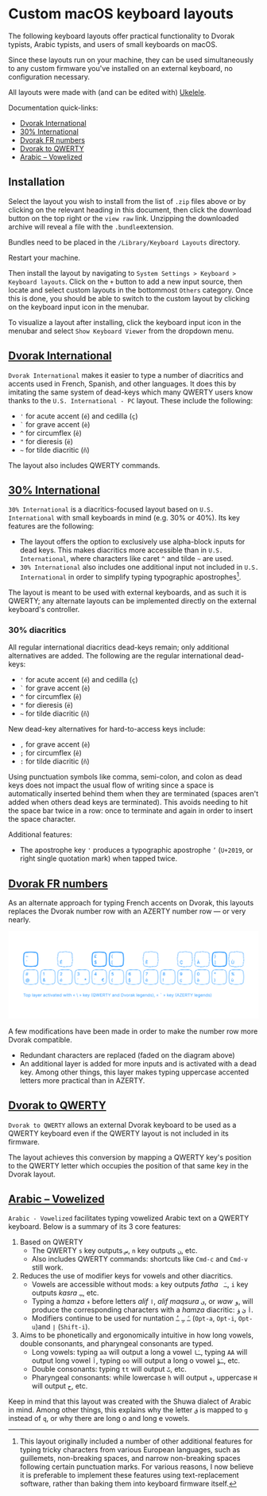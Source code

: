 # Custom macOS keyboard layouts

The following keyboard layouts offer practical functionality to Dvorak typists, Arabic typists, and users of small keyboards on macOS.

Since these layouts run on your machine, they can be used simultaneously to any custom firmware you've installed on an external keyboard, no configuration necessary.

All layouts were made with (and can be edited with) [Ukelele](https://software.sil.org/ukelele/).

Documentation quick-links: 

- [Dvorak International](#dvorak-international)
- [30% International](#30-international)
- [Dvorak FR numbers](#dvorak-fr-numbers)
- [Dvorak to QWERTY](#dvorak-to-qwerty)
- [Arabic – Vowelized](#arabic--vowelized)

## Installation

Select the layout you wish to install from the list of `.zip` files above or by clicking on the relevant heading in this document, then click the download button on the top right or the `view raw` link. Unzipping the downloaded archive will reveal a file with the `.bundle`extension.

Bundles need to be placed in the `/Library/Keyboard Layouts` directory.

Restart your machine.

Then install the layout by navigating to `System Settings > Keyboard > Keyboard layouts`. Click on the `+` button to add a new input source, then locate and select custom layouts in the bottommost `Others` category. Once this is done, you should be able to switch to the custom layout by clicking on the keyboard input icon in the menubar.

To visualize a layout after installing, click the keyboard input icon in the menubar and select  `Show Keyboard Viewer` from the dropdown menu.

## [Dvorak International](https://github.com/picturamundi/keyboard-layouts/blob/main/Dvorak%20International.bundle.zip)

`Dvorak International` makes it easier to type a number of diacritics and accents used in French, Spanish, and other languages. It does this by imitating the same system of dead-keys which many QWERTY users know thanks to the `U.S. International - PC` layout. These include the following:

- `'` for acute accent (`é`) and cedilla (`ç`)
- `` ` `` for grave accent (`è`)
- `^` for circumflex (`ê`)
- `"` for dieresis (`ë`)
- `~` for tilde diacritic (`ñ`)

The layout also includes QWERTY commands.


## [30% International](https://github.com/picturamundi/keyboard-layouts/blob/main/30%25%20International.bundle.zip)

`30% International` is a diacritics-focused layout based on `U.S. International` with small keyboards in mind (e.g. 30% or 40%). Its key features are the following:

- The layout offers the option to exclusively use alpha-block inputs for dead keys. This makes diacritics more accessible than in `U.S. International`, where characters like caret `^` and tilde `~` are used.
- `30% International` also includes one additional input not included in `U.S. International` in order to simplify typing typographic apostrophes[^1].

[^1]: This layout originally included a number of other additional features for typing tricky characters from various European languages, such as guillemets, non-breaking spaces, and narrow non-breaking spaces following certain punctuation marks. For various reasons, I now believe it is preferable to implement these features using text-replacement software, rather than baking them into keyboard firmware itself.

The layout is meant to be used with external keyboards, and as such it is QWERTY; any alternate layouts can be implemented directly on the external keyboard's controller.

### 30% diacritics

All regular international diacritics dead-keys remain; only additional alternatives are added. The following are the regular international dead-keys:

- `'` for acute accent (`é`) and cedilla (`ç`)
- `` ` `` for grave accent (`è`)
- `^` for circumflex (`ê`)
- `"` for dieresis (`ë`)
- `~` for tilde diacritic (`ñ`)

New dead-key alternatives for hard-to-access keys include:

- `,` for grave accent (`è`)
- `;` for circumflex (`ê`)
- `:` for tilde diacritic (`ñ`)

Using punctuation symbols like comma, semi-colon, and colon as dead keys does not impact the usual flow of writing since a space is automatically inserted behind them when they are terminated (spaces aren't added when others dead keys are terminated). This avoids needing to hit the space bar twice in a row: once to terminate and again in order to insert the space character.

Additional features:

- The apostrophe key `'` produces a typographic apostrophe `’` (`U+2019`, or right single quotation mark) when tapped twice.

<!-- Perhaps ideally, these additional features should be implemented using text replacement software rather than directly in the layout:

- In French, narrow non-breaking spaces (`U+202F`) are regularly used alongside of punctuation, preceding question marks, exclamation points, colons, and semi-colons. To facilitate typing these narrow non-breaking spaces, the aforementioned punctuation marks are turned into dead keys. When tapped once, they output their expected character; when tapped twice, they output a narrow non-breaking space followed by the character.
- Two additional dead-keys are added for other international characters: right angled bracket and left angled bracket. This simplifies the task of typing guillemets, or Spanish and French quotation marks. A double left angled bracket will output a left guillemet `«` followed by a (full-width) non-breaking space; a double right angled bracket will output a right guillemet `»` preceded by a non-breaking space. -->


## [Dvorak FR numbers](https://github.com/picturamundi/keyboard-layouts/blob/main/Dvorak%20FR%20numbers.bundle.zip)

As an alternate approach for typing French accents on Dvorak, this layouts replaces the Dvorak number row with an AZERTY number row — or very nearly.

![](images/dvorak-fr-numbers.svg)

A few modifications have been made in order to make the number row more Dvorak compatible.

- Redundant characters are replaced (faded on the diagram above)
- An additional layer is added for more inputs and is activated with a dead key. Among other things, this layer makes typing uppercase accented letters more practical than in AZERTY.


## [Dvorak to QWERTY](https://github.com/picturamundi/keyboard-layouts/blob/main/Dvorak%20to%20QWERTY.bundle.zip)

`Dvorak to QWERTY` allows an external Dvorak keyboard to be used as a QWERTY keyboard even if the QWERTY layout is not included in its firmware.

The layout achieves this conversion by mapping a QWERTY key's position to the QWERTY letter which occupies the position of that same key in the Dvorak layout.

## [Arabic – Vowelized](https://github.com/picturamundi/keyboard-layouts/blob/main/Arabic%20–%20Vowelized.bundle.zip)

`Arabic - Vowelized` facilitates typing vowelized Arabic text on a QWERTY keyboard. Below is a summary of its 3 core features: 

1. Based on QWERTY 
    - The QWERTY `s` key outputs `س`, `n` key outputs `ن`, etc.
    - Also includes QWERTY commands: shortcuts like `Cmd-c` and `Cmd-v` still work.
2. Reduces the use of modifier keys for vowels and other diacritics.
    - Vowels are accessible without mods: `a` key outputs _fatha_ ` ـَ`, `i` key outputs _kasra_ `ـِ`, etc.
    - Typing a _hamza_ `ء` before letters _alif_ `ا`, _alif maqsura_ `ى`, or _waw_ `و`, will produce the corresponding characters with a _hamza_ diacritic: `أ` `ئ` `ؤ`.
    - Modifiers continue to be used for nuntation `ـً` `ـٍ` `ـٌ` (`Opt-a`, `Opt-i`, `Opt-u`)and `إ` (`Shift-i`).
3. Aims to be phonetically and ergonomically intuitive in how long vowels, double consonants, and pharyngeal consonants are typed.
    - Long vowels: typing `aa` will output a long a vowel `ـَا`, typing `AA` will output long vowel `آ`, typing `oo` will output a long o vowel `ـَوْ`, etc. 
    - Double consonants: typing `tt` will output `تّ`, etc.
    - Pharyngeal consonants: while lowercase `h` will output `ه`, uppercase `H` will output  `ح`, etc.

Keep in mind that this layout was created with the Shuwa dialect of Arabic in mind. Among other things, this explains why the letter `ق` is mapped to `g` instead of `q`, or why there are long o and long e vowels.
